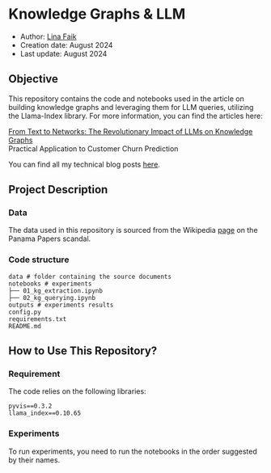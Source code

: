 # Knowledge Graphs & LLM

- Author: [Lina Faik](https://www.linkedin.com/in/lina-faik/)
- Creation date: August 2024
- Last update: August 2024

## Objective

This repository contains the code and notebooks used in the article on building knowledge graphs and leveraging them for LLM queries, utilizing the Llama-Index library. For more information, you can find the articles here:

[From Text to Networks: The Revolutionary Impact of LLMs on Knowledge Graphs](https://medium.com/@linafaik)   
Practical Application to Customer Churn Prediction

<div class="alert alert-block alert-info"> You can find all my technical blog posts <a href = https://linafaik.medium.com/>here</a>. </div>

## Project Description

### Data

The data used in this repository is sourced from the Wikipedia [page](https://fr.wikipedia.org/wiki/Panama_Papers) on the Panama Papers scandal.


### Code structure

```
data # folder containing the source documents
notebooks # experiments
├── 01_kg_extraction.ipynb 
├── 02_kg_querying.ipynb
outputs # experiments results
config.py
requirements.txt
README.md
```

## How to Use This Repository?

### Requirement

The code relies on the following libraries:

```
pyvis==0.3.2
llama_index==0.10.65
```

### Experiments

To run experiments, you need to run the notebooks in the order suggested by their names. 

